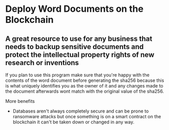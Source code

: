 # Deploy Word Documents on the Blockchain

## A great resource to use for any business that needs to backup sensitive documents and protect the intellectual property rights of new research or inventions

If you plan to use this program make sure that you're happy with the contents of the word document before generating the sha256 because this is what uniquely identifies you as the owner of it and any changes made to the document afterwards wont match with the original value of the sha256.

More benefits 

* Databases aren't always completely secure and can be prone to ransomware attacks but once something is on a smart contract on the blockchain it can't be taken down or changed in any way.
